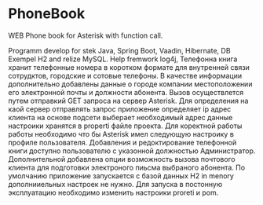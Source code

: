 # PhoneBook
WEB Phone book for Asterisk with function call.

Programm develop for stek Java, Spring Boot, Vaadin, Hibernate, DB Exempel H2 and relize MySQL. Help fremwork log4j,
Телефонна книга хранит телефонные номера в коротком формате для внутренней связи сотрудктов, городские и сотовые телефоны. 
В качестве информации дополнительно добавлены данные о городе компании местоположении его электронной почты и должности абонента.
Вызов осуществлется путем отправкий GET запроса на сервер Asterisk. Для определения на каой сервер отправлять запрос приложение 
определяет ip адрес клиента на основе подсети выберает необходимый адрес данные настроики хранятся в properti файле проекта.
Для коректной работы работы необходимо что бы Asterisk имел следующую настроику в профиле пользователя. Добавления и редоктирование 
телефонной книги доступно пользователю с указонной должностью Администратор. Дополнительной добавлена опции возможность вызова почтового 
клиента для подготовки электроного пиьсма выбраного абонента. По умолчанию приложение запускается с базой данных H2 in menory 
дополнииельных настроек не нужно. Для запуска в постонную эксплуатацию необходимо изменить настроики proreti и pom.
